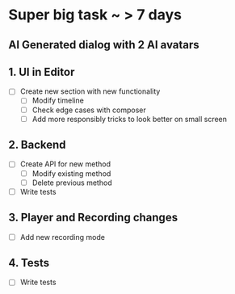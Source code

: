 # Super big task ~ > 7 days 

## AI Generated dialog with 2 AI avatars

## 1. UI in Editor
- [ ] Create new section with new functionality
  - [ ] Modify timeline
  - [ ] Check edge cases with composer
  - [ ] Add more responsibly tricks to look better on small screen

## 2. Backend
- [ ] Create API for new method
  - [ ] Modify existing method
  - [ ] Delete previous method
- [ ] Write tests

## 3. Player and Recording changes
- [ ] Add new recording mode

## 4. Tests
- [ ] Write tests
